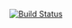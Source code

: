 [![Build Status](https://dev.azure.com/deepazcloud0170P/Project3_Terraform_Infra_Automate1.0/_apis/build/status%2FProject3_Terraform_Infra_Automate1.0?branchName=master)](https://dev.azure.com/deepazcloud0170P/Project3_Terraform_Infra_Automate1.0/_build/latest?definitionId=15&branchName=master)
